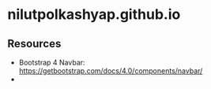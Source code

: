 # nilutpolkashyap.github.io

<!-- <h1> 👨‍💻⚙️WEBSITE UNDER DEVELOPMENT💻🔧 </h1>

<H2> TILL THEN, PLEASE VISIT MY OTHER PROFILES</H2>
<h2><b>GITHUB -> </b> <a href="https://github.com/nilutpolkashyap"> https://github.com/nilutpolkashyap </a>

<h2><b>DEVPOST -> </b> <a href="https://devpost.com/nilutpol_kashyap"> https://devpost.com/nilutpol_kashyap </a>

<h2><b>HACKSTER.IO -> </b> <a href="https://www.hackster.io/nilutpolkashyap"> https://www.hackster.io/nilutpolkashyap </a>

<h2><b>DEVFOLIO -> </b> <a href="https://devfolio.co/@nilutpolkashyap"> https://devfolio.co/@nilutpolkashyap </a> -->

<!-- ![Jokes Card](https://readme-jokes.vercel.app/api) -->


<!-- ![](https://komarev.com/ghpvc/?username=nilutpolkashyap) -->


## Resources
- Bootstrap 4 Navbar: https://getbootstrap.com/docs/4.0/components/navbar/
- 